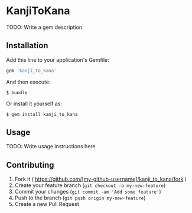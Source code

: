 # KanjiToKana

TODO: Write a gem description

## Installation

Add this line to your application's Gemfile:

```ruby
gem 'kanji_to_kana'
```

And then execute:

    $ bundle

Or install it yourself as:

    $ gem install kanji_to_kana

## Usage

TODO: Write usage instructions here

## Contributing

1. Fork it ( https://github.com/[my-github-username]/kanji_to_kana/fork )
2. Create your feature branch (`git checkout -b my-new-feature`)
3. Commit your changes (`git commit -am 'Add some feature'`)
4. Push to the branch (`git push origin my-new-feature`)
5. Create a new Pull Request
